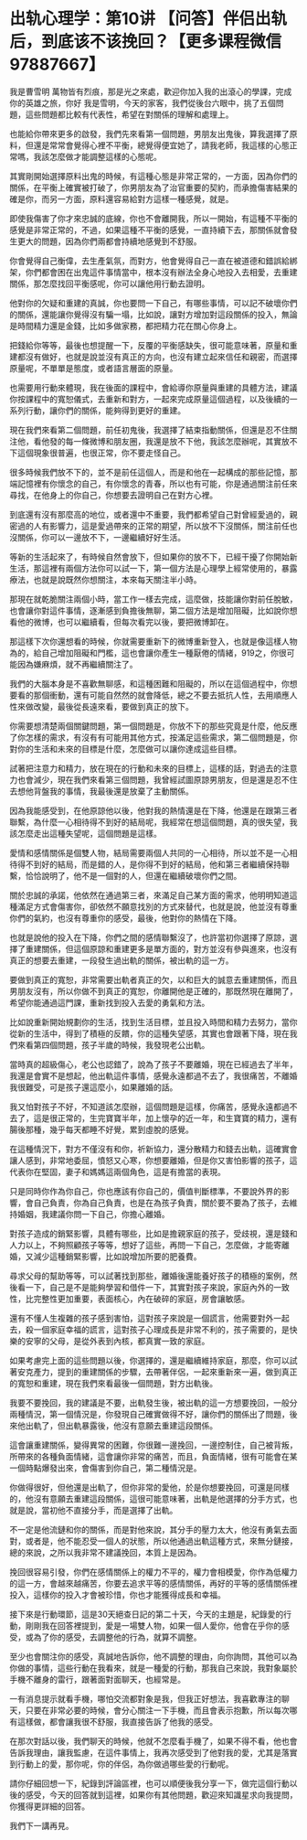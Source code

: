# 出轨心理学：第10讲 【问答】伴侣出轨后，到底该不该挽回？【更多课程微信97887667】

我是曹雪明 萬物皆有烈痕，那是光之來處，歡迎你加入我的出滾心的學課，完成你的英雄之旅，你好 我是雪明，今天的家客，我們從後台六眼中，挑了五個問題，這些問題都比較有代表性，希望在對關係的理解和處理上。

也能給你帶來更多的啟發，我們先來看第一個問題，男朋友出鬼後，算我選擇了原料，但還是常常會覺得心裡不平衡，總覺得便宜她了，請我老師，我這樣的心態正常嗎，我該怎麼做才能調整這樣的心態呢。

其實剛開始選擇原料出鬼的時候，有這種心態是非常正常的，一方面，因為你們的關係，在平衡上確實被打破了，你男朋友為了治官重要的契約，而承擔傷害結果的確是你，而另一方面，原料還容易給對方這樣一種感覺，就是。

即使我傷害了你才來忠誠的底線，你也不會離開我，所以一開始，有這種不平衡的感覺是非常正常的，不過，如果這種不平衡的感覺，一直持續下去，那關係就會發生更大的問題，因為你們兩都會持續地感覺到不舒服。

你會覺得自己衡偉，去生產氣氛，而對方，他會覺得自己一直在被道德和錯誤給綁架，你們都會困在出鬼這件事情當中，根本沒有辦法全身心地投入去相愛，去重建關係，那怎麼找回平衡感呢，你可以讓他用行動去證明。

他對你的欠疑和重建的真誠，你也要問一下自己，有哪些事情，可以記不破壞你們的關係，還能讓你覺得沒有騙一塌，比如說，讓對方增加對這段關係的投入，無論是時間精力還是金錢，比如多做家務，都把精力花在關心你身上。

把錢給你等等，最後也想提醒一下，反覆的平衡感缺失，很可能意味著，原量和重建都沒有做好，也就是說並沒有真正的方向，也沒有建立起來信任和親密，而選擇原量呢，不單單是態度，或者語言層面的原量。

也需要用行動來體現，我在後面的課程中，會給導你原量與重建的具體方法，建議你按課程中的寬恕儀式，去重新和對方，一起來完成原量這個過程，以及後續的一系列行動，讓你們的關係，能夠得到更好的重建。

現在我們來看第二個問題，前任初鬼後，我選擇了結束指動關係，但還是忍不住關注他，看他發的每一條微博和朋友圈，我還是放不下他，我該怎麼辦呢，其實放不下這個現象很普遍，也很正常，你不要走怪自己。

很多時候我們放不下的，並不是前任這個人，而是和他在一起構成的那些記憶，那端記憶裡有你懷念的自己，有你懷念的青春，所以也有可能，你是通過關注前任來尋找，在他身上的你自己，你想要去證明自己在對方心裡。

到底還有沒有那麼高的地位，或者還中不重要，我們都希望自己對曾經愛過的，親密過的人有影響力，這是愛過帶來的正常的期望，所以放不下沒關係，關注前任也沒關係，你可以一邊放不下，一邊繼續好好生活。

等新的生活起來了，有時候自然會放下，但如果你的放不下，已經干擾了你開始新生活，那這裡有兩個方法你可以試一下，第一個方法是心理學上經常使用的，暴露療法，也就是說既然你想關注，本來每天關注半小時。

那現在就乾脆關注兩個小時，當工作一樣去完成，這麼做，技能讓你對前任脫敏，也會讓你對這件事情，逐漸感到負擔後無聊，第二個方法是增加阻礙，比如說你想看他的微博，也可以繼續看，但每次看完以後，要把微博卸在。

那這樣下次你還想看的時候，你就需要重新下的微博重新登入，也就是像這樣人物為的，給自己增加阻礙和門檻，這也會讓你產生一種厭倦的情緒，919之，你很可能因為嫌麻煩，就不再繼續關注了。

我們的大腦本身是不喜歡無聊感，和這種困難和阻礙的，所以在這個過程中，你想要看的那個衝動，還有可能自然然的就會降低，總之不要去抵抗人性，去用順應人性來做改變，最後從長遠來看，要做到真正的放下。

你需要想清楚兩個關鍵問題，第一個問題是，你放不下的那些究竟是什麼，他反應了你怎樣的需求，有沒有有可能用其他方式，按滿足這些需求，第二個問題是，你對你的生活和未來的目標是什麼，怎麼做可以讓你達成這些目標。

試著把注意力和精力，放在現在的行動和未來的目標上，這樣的話，對過去的注意力也會減少，現在我們來看第三個問題，我曾經試圖原諒男朋友，但是還是忍不住去想他背盤我的事情，我最後還是放棄了主動關係。

因為我能感受到，在他原諒他以後，他對我的熱情還是在下降，他還是在跟第三者聯繫，為什麼一心相待得不到好的結局呢，我經常在想這個問題，真的很失望，我該怎麼走出這種失望呢，這個問題是這樣。

愛情和感情關係是個雙人物，結局需要兩個人共同的一心相待，所以並不是一心相待得不到好的結局，而是錯的人，是你得不到好的結局，他和第三者繼續保持聯繫，恰恰說明了，他不是一個對的人，但還在繼續破壞你們之間。

關於忠誠的承諾，他依然在通過第三者，來滿足自己某方面的需求，他明明知道這種滿足方式會傷害你，卻依然不願意找別的方式來替代，也就是說，他並沒有尊重你們的氣約，也沒有尊重你的感受，最後，他對你的熱情在下降。

也就是說他的投入在下降，你們之間的感情聯繫沒了，也許當初你選擇了原諒，選擇了重建關係，但這個原諒和重建更多是單方面的，對方並沒有參與進來，也沒有真正的想要去重建，一段發生過出軌的關係，被出軌的這一方。

要做到真正的寬恕，非常需要出軌者真正的欠，以和巨大的誠意去重建關係，而且男朋友沒有，所以你做不到真正的寬恕，你離開他是正確的，那既然現在離開了，希望你能通過這門課，重新找到投入去愛的勇氣和方法。

比如說重新開始規劃你的生活，找到生活目標，並且投入時間和精力去努力，當你從新的生活中，得到了積極的反饋，你的這種失望感，其實也會跟著下降，現在我們來看第四個問題，孩子半歲的時候，我發現老公出軌。

當時真的超級傷心，老公也認錯了，說為了孩子不要離婚，現在已經過去了半年，我還是會實不是想起，他出軌這件事情，感覺永遠都過不去了，我很痛苦，不離婚我很難受，可是孩子還這麼小，如果離婚的話。

我又怕對孩子不好，不知道該怎麼辦，這個問題是這樣，你痛苦，感覺永遠都過不去了，這是很正常的，生完寶寶半年，加上懷孕的近一年，和生寶寶的精力，還有腸後那種，幾乎每天都睡不好覺，累到虛脫的感覺。

在這種情況下，對方不僅沒有和你，祈新協力，還分散精力和錢去出軌，這確實會讓人感到，非常地委屈，憤怒又心寒，你想要離婚，但是你又害怕影響的孩子，這代表你在堅固，妻子和媽媽這兩個角色，這是有擔當的表現。

只是同時你作為你自己，你也應該有你自己的，價值判斷標準，不要說外界的影響，會自己負責，你為自己負責，也是在為孩子負責，關於要不要為了孩子，去維持婚姻，我建議你問一下自己，你擔心離婚。

對孩子造成的銷緊影響，具體有哪些，比如是擔親家庭的孩子，受歧視，還是錢和人力以上，不夠照顧孩子等等，想好了這些，再問一下自己，怎麼做，才能寄離婚，又減少這種銷緊影響，比如說增加所要的肥養費。

尋求父母的幫助等等，可以試著找到那些，離婚後還能養好孩子的積極的案例，然後看一下，自己是不是能夠學習和借件一下，其實對孩子來說，家庭內外的一致性，比完整性更加重要，表面核心，內在破碎的家庭，房會讓敏感。

還有不懂人生複雜的孩子感到害怕，這對孩子來說是一個謊言，他需要對外一起去，殺一個家庭幸福的謊言，這對孩子心理成長是非常不利的，孩子需要的，是快樂的安寧的父母，是從外表到內核，都真實一致的家庭。

如果考慮完上面的這些問題以後，你選擇的，還是繼續維持家庭，那麼，你可以試著安克產力，提到的重建關係的步驟，去帶著伴侶，一起來重新來一遍，做到真正的寬恕和重建，現在我們來看最後一個問題，對方出軌後。

我要不要挽回，我的建議是不要，出軌發生後，被出軌的這一方想要挽回，一般分兩種情況，第一個情況是，你發現自己確實做得不好，讓你們的關係出了問題，後來他出軌了，但出軌暴露後，他沒有意願去重建這段關係。

這會讓重建關係，變得異常的困難，你很難一邊挽回，一邊控制住，自己被背叛，所帶來的各種負面情緒，這會讓你非常的痛苦，而且，負面情緒，很有可能會在某一個時點爆發出來，會傷害到你自己，第二種情況是。

你做得很好，但他還是出軌了，但你非常的愛他，於是你想要挽回，可還是同樣的，他沒有意願去重建這段關係，這很可能意味著，出軌是他選擇的分手方式，也就是說，當初他不直接分手，而是選擇了出軌。

不一定是他流鏈和你的關係，而是對他來說，其分手的壓力太大，他沒有勇氣去面對，或者是，他不能忍受一個人的狀態，所以他通過出軌這種方式，來無分鏈接，總的來說，之所以我非常不建議挽回，本質上是因為。

挽回很容易引發，你們在感情關係上的權力不平的，權力會相模愛，你作為低權力的這一方，會越來越痛苦，你要去追求平等的感情關係，再好的平等的感情關係裡投入，這樣你的投入才會被珍惜，你也才能獲得成長和幸福。

接下來是行動環節，這是30天絕查日記的第二十天，今天的主題是，紀錄愛的行動，剛剛我在回答裡提到，愛是一場雙人物，如果一個人愛你，他會在乎你的感受，或為了你的感受，去調整他的行為，就算不調整。

至少也會關注你的感受，真誠地告訴你，他不調整的理由，向你詢問，其他可以為你做的事情，這些行動在我看來，就是一種愛的行動，那我自己來說，我對象屬於手機不離身的雷行，跟著面對面聊天，也經常是。

一有消息提示就看手機，哪怕交流都對象是我，但我正好想法，我喜歡專注的聊天，只要在非常必要的時候，會分心關注一下手機，而且會表示抱歉，所以每次哪有這樣做，都會讓我很不舒服，我直接告訴了他我的感受。

在那次對話以後，我們聊天的時候，他就不怎麼看手機了，如果不得不看，他也會告訴我理由，讓我監慮，在這件事情上，我再次感受到了他對我的愛，尤其是落實到行動上的愛，那你呢，你的伴侶，為你做過哪些愛的行動呢。

請你仔細回想一下，紀錄到評論區裡，也可以順便後我分享一下，做完這個行動以後的感受，今天的回答就到這裡，如果你有其他問題，歡迎來知識星求向我提問，你獲得更詳細的回答。

我們下一講再見。